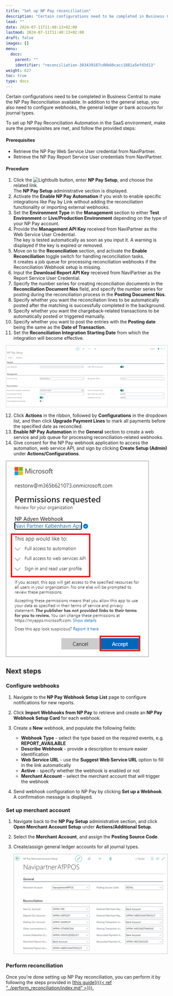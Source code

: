 ```yaml
---
title: "Set up NP Pay reconciliation"
description: "Certain configurations need to be completed in Business Central to make the NP Pay Reconciliation available. In addition to the general setup, you also need to configure webhooks, the general ledger or bank accounts for journal types."
lead: ""
date: 2024-07-11T11:40:13+02:00
lastmod: 2024-07-11T11:40:13+02:00
draft: false
images: []
menu:
  docs:
    parent: ""
    identifier: "reconciliation-303439187cd0b60cacc1881a5efd3d13"
weight: 627
toc: true
type: docs
---
```


Certain configurations need to be completed in Business Central to make the NP Pay Reconciliation available. In addition to the general setup, you also need to configure webhooks, the general ledger or bank accounts for journal types. 

To set up NP Pay Reconciliation Automation in the SaaS environment, make sure the prerequisites are met, and follow the provided steps:

#### Prerequisites

- Retrieve the NP Pay Web Service User credential from NaviPartner.
- Retrieve the NP Pay Report Service User credentials from NaviPartner.

#### Procedure

1. Click the ![Lightbulb](Lightbulb_icon.PNG) button, enter **NP Pay Setup**, and choose the related link.           
   The **NP Pay Setup** administrative section is displayed.
2. Activate the **Enable NP Pay Automation** if you wish to enable specific integrations like Pay by Link without adding the reconciliation functionality or importing external webhooks. 
3. Set the **Environment Type** in the **Management** section to either **Test Environment** or **Live/Production Environment** depending on the type of your NP Pay account. 
4. Provide the **Management API Key** received from NaviPartner as the Web Service User Credential.     
   The key is tested automatically as soon as you input it. A warning is displayed if the key is expired or removed. 
5. Move on to the **Reconciliation** section, and activate the **Enable Reconciliation** toggle switch for handling reconciliation tasks.      
   It creates a job queue for processing reconciliation webhooks if the Reconciliation Webhook setup is missing.
6. Input the **Download Report API Key** received from NaviPartner as the Report Service User Credential.
7. Specify the number series for creating reconciliation documents in the **Reconciliation Document Nos** field, and specify the number series for posting during the reconciliation process in the **Posting Document Nos**.
8. Specify whether you want the reconciliation lines to be automatically posted after the matching is successfully completed in the background.     
9.  Specify whether you want the chargeback-related transactions to be automatically posted or triggered manually. 
10. Specify whether you want to post the entries with the **Posting date** being the same as the **Date of Transaction**.
11. Set the **Reconciliation Integration Starting Date** from which the integration will become effective.

   ![np_pay_setup](Images/np_pay_setup.PNG)
   
12. Click **Actions** in the ribbon, followed by **Configurations** in the dropdown list, and then click **Upgrade Payment Lines** to mark all payments before the specified date as reconciled. 
13. **Enable NP Pay Automation** in the **General** section to create a web service and job queue for processing reconciliation-related webhooks.
14. Give consent for the NP Pay webhook application to access the automation, web service API, and sign by clicking **Create Setup (Admin)** under **Actions/Configurations**.

   ![np_pay_consent](Images/np_pay_consent.PNG)


## Next steps

### Configure webhooks

1. Navigate to the **NP Pay Webhook Setup List** page to configure notifications for new reports. 
2. Click **Import Webhooks from NP Pay** to retrieve and create an **NP Pay Webhook Setup Card** for each webhook. 
3. Create a **New** webhook, and populate the following fields:
    - **Webhook Type** - select the type based on the required events, e.g. **REPORT_AVAILABLE**
    - **Describe Webhook** - provide a description to ensure easier identification
    - **Web Service URL** - use the **Suggest Web Service URL** option to fill in the link automatically
    - **Active** - specify whether the webhook is enabled or not
    - **Merchant Account** - select the merchant account that will trigger the webhook

4. Send webhook configuration to NP Pay by clicking **Set up a Webhook**.     
    A confirmation message is displayed.

### Set up merchant account

1. Navigate back to the **NP Pay Setup** administrative section, and click **Open Merchant Account Setup** under **Actions/Additional Setup**.
2. Select the **Merchant Account**, and assign the **Posting Source Code**.
3. Create/assign general ledger accounts for all journal types.

   ![np_pay_merchant](Images/np_pay_merchant.PNG)

### Perform reconciliation

Once you're done setting up NP Pay reconciliation, you can perform it by following the steps provided in [<ins>this guide<ins>]({{< ref "../perform_reconciliation/index.md" >}}).

